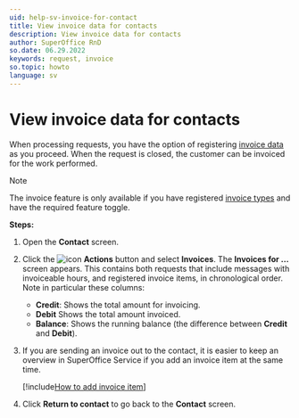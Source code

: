 ```yaml
---
uid: help-sv-invoice-for-contact
title: View invoice data for contacts
description: View invoice data for contacts
author: SuperOffice RnD
so.date: 06.29.2022
keywords: request, invoice
so.topic: howto
language: sv
---
```


# View invoice data for contacts

When processing requests, you have the option of registering [invoice data][1] as you proceed. When the request is closed, the customer can be invoiced for the work performed.

> [!NOTE]
> The invoice feature is only available if you have registered [invoice types][2] and have the required feature toggle.

**Steps:**

1. Open the **Contact** screen.

2. Click the ![icon][img1] **Actions** button and select **Invoices**. The **Invoices for ...** screen appears. This contains both requests that include messages with invoiceable hours, and registered invoice items, in chronological order. Note in particular these columns:
    * **Credit**: Shows the total amount for invoicing.
    * **Debit** Shows the total amount invoiced.
    * **Balance**: Shows the running balance (the difference between **Credit** and **Debit**).

3. If you are sending an invoice out to the contact, it is easier to keep an overview in SuperOffice Service if you add an invoice item at the same time.

    [!include[How to add invoice item](includes/howto-add-invoice-to-request.md)]

4. Click **Return to contact** to go back to the **Contact** screen.

<!-- Referenced links -->
[1]: ../howto/create.md#invoice
[2]: index.md

<!-- Referenced images -->
[img1]: ../../../../media/icons/btn-menu.png

